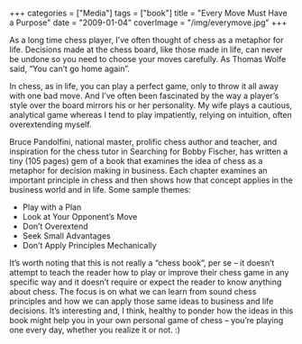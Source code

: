 +++
categories = ["Media"]
tags = ["book"]
title = "Every Move Must Have a Purpose"
date = "2009-01-04"
coverImage = "/img/everymove.jpg"
+++

As a long time chess player, I’ve often thought of chess as a metaphor for life.  Decisions made at the chess board, like those made in life, can never be undone so you need to choose your moves carefully. As Thomas Wolfe said, “You can’t go home again”.
<!--more-->
In chess, as in life, you can play a perfect game, only to throw it all away with one bad move. And I’ve often been fascinated by the way a player’s style over the board mirrors his or her personality. My wife plays a cautious, analytical game whereas I tend to play impatiently, relying on intuition, often overextending myself.

Bruce Pandolfini, national master, prolific chess author and teacher, and inspiration for the chess tutor in Searching for Bobby Fischer, has written a tiny (105 pages) gem of a book that examines the idea of chess as a metaphor for decision making in business. Each chapter examines an important principle in chess and then shows how that concept applies in the business world and in life. Some sample themes:  

* Play with a Plan
* Look at Your Opponent’s Move
* Don’t Overextend
* Seek Small Advantages
* Don’t Apply Principles Mechanically

It’s worth noting that this is not really a “chess book”, per se – it doesn’t attempt to teach the reader how to play or improve their chess game in any specific way and it doesn’t require or expect the reader to know anything about chess. The focus is on what we can learn from sound chess principles and how we can apply those same ideas to business and life decisions. It’s interesting and, I think, healthy to ponder how the ideas in this book might help you in your own personal game of chess – you’re playing one every day, whether you realize it or not. :)
